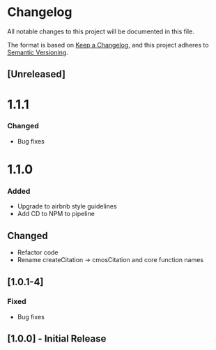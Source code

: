 # Changelog
All notable changes to this project will be documented in this file.

The format is based on [Keep a Changelog](https://keepachangelog.com/en/1.0.0/),
and this project adheres to [Semantic Versioning](https://semver.org/spec/v2.0.0.html).

## [Unreleased]

# 1.1.1
### Changed
- Bug fixes

# 1.1.0
### Added
- Upgrade to airbnb style guidelines
- Add CD to NPM to pipeline

## Changed
- Refactor code
- Rename createCitation -> cmosCitation and core function names

## [1.0.1-4]
### Fixed
- Bug fixes

## [1.0.0] - Initial Release